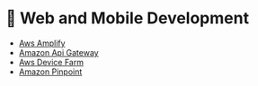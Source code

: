 # 📱 Web and Mobile Development

- [Aws Amplify](../services/aws-amplify.md)
- [Amazon Api Gateway](../services/amazon-api-gateway.md)
- [Aws Device Farm](../services/aws-device-farm.md)
- [Amazon Pinpoint](../services/amazon-pinpoint.md)
